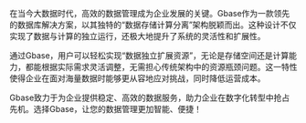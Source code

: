 在当今大数据时代，高效的数据管理成为企业发展的关键。Gbase作为一款领先的数据库解决方案，以其独特的“数据存储计算分离”架构脱颖而出。这种设计不仅实现了数据与计算的独立运行，还极大地提升了系统的灵活性和扩展性。

通过Gbase，用户可以轻松实现“数据独立扩展资源”，无论是存储空间还是计算能力，都能根据实际需求灵活调整，无需担心传统架构中的资源瓶颈问题。这一特性使得企业在面对海量数据时能够更从容地应对挑战，同时降低运营成本。

Gbase致力于为企业提供稳定、高效的数据服务，助力企业在数字化转型中抢占先机。选择Gbase，让您的数据管理更加智能、便捷！